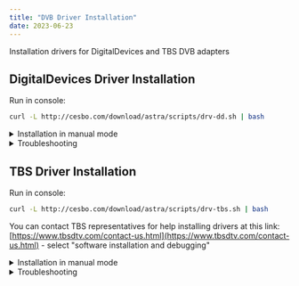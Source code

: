 ```yaml
---
title: "DVB Driver Installation"
date: 2023-06-23
---
```


Installation drivers for DigitalDevices and TBS DVB adapters

## DigitalDevices Driver Installation

Run in console:

```sh
curl -L http://cesbo.com/download/astra/scripts/drv-dd.sh | bash
```

<details><summary>Installation in manual mode</summary>

### Prepare system

To install drivers needed root privileges:

```
sudo -s
```

Install system utilities to build drivers from the source code:

```sh
apt-get install build-essential \
    patchutils \
    libproc-processtable-perl \
    linux-headers-$(uname -r) \
    git
```

#### Disable auto update in Ubuntu 16.04

```sh
systemctl disable apt-daily.service
systemctl disable apt-daily.timer
```

### Install

Download latest driver from the official repository:

```sh
git clone --depth=1 https://github.com/DigitalDevices/dddvb /usr/src/dddvb
cd /usr/src/dddvb
```

Build drivers and install it:

```sh
make
make install
```

Create a list of module dependencies:

```
mkdir -p /etc/depmod.d
echo 'search extra updates built-in' | tee /etc/depmod.d/extra.conf
depmod -a
```

Create configuration file for MaxS8 DVB adapters:

```
echo 'options ddbridge fmode=0' | tee /etc/modprobe.d/ddbridge.conf
```

Replacing `0` with the mode number. Modes for Max S8 :

* `fmode=0` - 4 tuner mode ( Internal multiswitch disabled )
* `fmode=1` - Quad LNB / normal outputs of multiswitches
* `fmode=2` - Quattro - LNB / cascade outputs of multiswitches
* `fmode=3` - Unicable LNB or JESS / Unicabel output of the multiswitch

To launch installed drivers restart your system:

```sh
shutdown -r now
```

After reboot check adapters:

```sh
ls /dev/dvb
```

Should be listed all adapters installed in the system. For example:

```
adapter0 adapter1 adapter2 adapter3 adapter4 adapter5 adapter6 adapter7
```

</details>

<details><summary>Troubleshooting</summary>

#### Signal is fine, but channels don't work

Check dmesg output for i2c errors:

```sh
dmesg | grep i2c
```

if you see messages like i2c_write error then turn off MSI (Message Signaled Interrupts) in the driver:

Open `/etc/modprobe.d/ddbridge.conf` in any text editor. Find `options ddbridge` line/
After the `ddbridge` append `msi=0` option. For example: `options ddbridge msi=0 fmode=1`
If file does not exists, then create file:

```
echo 'options ddbridge msi=0' | tee /etc/modprobe.d/ddbridge.conf
```

#### DVB adapters are not available

If command `ls /dev/dvb` shows error: `No such file or directory`

With lspci you may check is adapters available in the system:

```sh
lspci | grep Multimedia
```

If adapters connected to the PCIe properly you will see listing of the PCIe adapters. For example:

```
01:00.0 Multimedia controller: Digital Devices GmbH Cine V7
```

Check system boot log for errors:

```sh
dmesg | grep -i dvb
```

You may send this log to the adapter vendor to find a solution.

#### Drivers has been installed some time ago and all worked fine before server reboot

Probably Linux kernel has been updated. After Linux kernel update drivers should be reinstalled.

</details>

## TBS Driver Installation

Run in console:

```sh
curl -L http://cesbo.com/download/astra/scripts/drv-tbs.sh | bash
```

You can contact TBS representatives for help installing drivers at this link: [https://www.tbsdtv.com/contact-us.html](https://www.tbsdtv.com/contact-us.html) - select "software installation and debugging"

<details><summary>Installation in manual mode</summary>

### Prepare system

To install drivers needed root privileges:

```
sudo -s
```

Install system utilities to build drivers from the source code:

```sh
apt-get install build-essential \
    patchutils \
    libproc-processtable-perl \
    linux-headers-$(uname -r) \
    git
```

#### Remove old media drivers:

```sh
rm -rf /lib/modules/$(uname -r)/extra
rm -rf /lib/modules/$(uname -r)/kernel/drivers/media
rm -rf /lib/modules/$(uname -r)/kernel/drivers/staging/media
```

#### Disable auto update in Ubuntu 16.04

```sh
systemctl disable apt-daily.service
systemctl disable apt-daily.timer
```

### Install

Downloading and building:

```sh
cd /usr/src
git clone https://github.com/tbsdtv/media_build.git
git clone --depth=1 https://github.com/tbsdtv/linux_media.git -b latest ./media
cd media_build
make dir DIR=../media
make allyesconfig
make -j4
sudo make install
```

Install firmware for DVB adapters:

```sh
curl -L http://www.tbsdtv.com/download/document/linux/tbs-tuner-firmwares_v1.0.tar.bz2 | tar -jxvf - -C /lib/firmware/
```

To launch installed drivers restart your system:

```sh
shutdown -r now
```

After reboot check adapters:

```sh
ls /dev/dvb
```

Should be listed all adapters installed in the system:

```
adapter0 adapter1 adapter2 adapter3 adapter4 adapter5 adapter6 adapter7
```

</details>

<details><summary>Troubleshooting</summary>

#### DVB adapters are not available

If command `ls /dev/dvb` shows error: `No such file or directory`

With lspci you may check is adapters available in the system:

```sh
lspci | grep Multimedia
```

If adapters connected to the PCIe properly you will see listing of the PCIe adapters. For example:

```
01:00.0 Multimedia controller: TBS Technologies DVB-S2 4 Tuner PCIe Card
01:00.0 Multimedia controller: Digital Devices GmbH Cine V7
```

Check system boot log for errors:

```sh
dmesg | grep -i dvb
```

You may send this log to the adapter vendor to find a solution.

#### Drivers has been installed some time ago and all worked fine before server reboot

Probably Linux kernel has been updated. After Linux kernel update drivers should be reinstalled.

</details>

[]()
